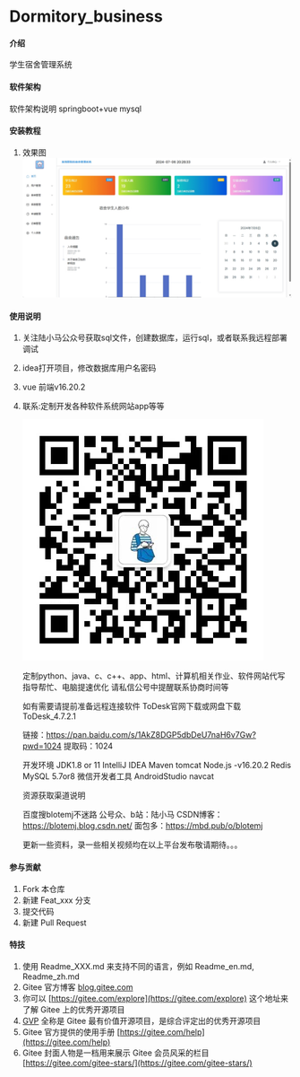 # Dormitory_business

#### 介绍
学生宿舍管理系统

#### 软件架构
软件架构说明
springboot+vue
mysql


#### 安装教程

1.  效果图
    ![](pic/1.png)

#### 使用说明

1.  关注陆小马公众号获取sql文件，创建数据库，运行sql，或者联系我远程部署调试
2.  idea打开项目，修改数据库用户名密码
3.  vue 前端v16.20.2
4.  联系:定制开发各种软件系统网站app等等
    
    ![2.png](pic/2.jpg)
    
    定制python、java、c、c++、app、html、计算机相关作业、软件网站代写指导帮忙、电脑提速优化
    请私信公号中提醒联系协商时间等

    如有需要请提前准备远程连接软件
    ToDesk官网下载或网盘下载ToDesk_4.7.2.1
    
    链接：https://pan.baidu.com/s/1AkZ8DGP5dbDeU7naH6v7Gw?pwd=1024
    提取码：1024
    
    开发环境
    JDK1.8 or 11
    IntelliJ IDEA
    Maven
    tomcat
    Node.js -v16.20.2
    Redis 
    MySQL 5.7or8
    微信开发者工具
    AndroidStudio
    navcat
    
    资源获取渠道说明
    
    百度搜blotemj不迷路
    公号众、b站：陆小马
    CSDN博客：https://blotemj.blog.csdn.net/
    面包多：https://mbd.pub/o/blotemj
    
    更新一些资料，录一些相关视频均在以上平台发布敬请期待。。。

#### 参与贡献

1.  Fork 本仓库
2.  新建 Feat_xxx 分支
3.  提交代码
4.  新建 Pull Request


#### 特技

1.  使用 Readme\_XXX.md 来支持不同的语言，例如 Readme\_en.md, Readme\_zh.md
2.  Gitee 官方博客 [blog.gitee.com](https://blog.gitee.com)
3.  你可以 [https://gitee.com/explore](https://gitee.com/explore) 这个地址来了解 Gitee 上的优秀开源项目
4.  [GVP](https://gitee.com/gvp) 全称是 Gitee 最有价值开源项目，是综合评定出的优秀开源项目
5.  Gitee 官方提供的使用手册 [https://gitee.com/help](https://gitee.com/help)
6.  Gitee 封面人物是一档用来展示 Gitee 会员风采的栏目 [https://gitee.com/gitee-stars/](https://gitee.com/gitee-stars/)
